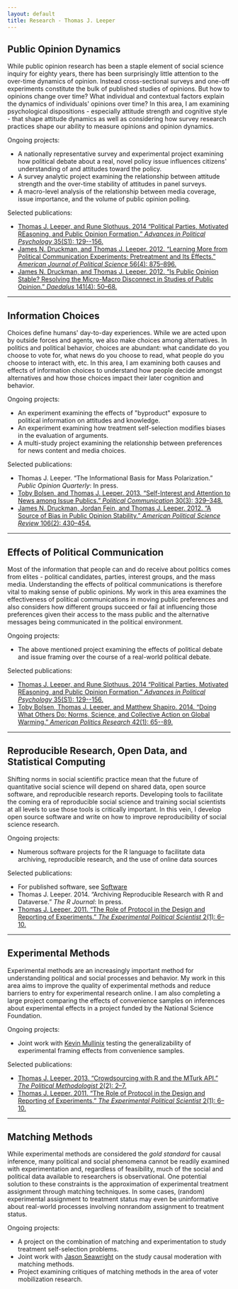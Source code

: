 ```yaml
---
layout: default
title: Research - Thomas J. Leeper
---
```


## Public Opinion Dynamics ##

While public opinion research has been a staple element of social science inquiry for eighty years, there has been surprisingly little attention to the over-time dynamics of opinion. Instead cross-sectional surveys and one-off experiments constitute the bulk of published studies of opinions. But how to opinions change over time? What individual and contextual factors explain the dynamics of individuals' opinions over time? In this area, I am examining psychological dispositions - especially attitude strength and cognitive style - that shape attitude dynamics as well as considering how survey research practices shape our ability to measure opinions and opinion dynamics.

Ongoing projects:

* A nationally representative survey and experimental project examining how political debate about a real, novel policy issue influences citizens' understanding of and attitudes toward the policy.
* A survey analytic project examining the relationship between attitude strength and the over-time stability of attitudes in panel surveys.
* A macro-level analysis of the relationship between media coverage, issue importance, and the volume of public opinion polling.

Selected publications:
	
* [Thomas J. Leeper, and Rune Slothuus. 2014 &ldquo;Political Parties, Motivated REasoning, and Public Opinion Formation.&rdquo; *Advances in Political Psychology* 35(S1): 129--156.](http://onlinelibrary.wiley.com/doi/10.1111/pops.12164/abstract)
* [James N. Druckman, and Thomas J. Leeper. 2012. &ldquo;Learning More from Political Communication Experiments: Pretreatment and Its Effects.&rdquo; *American Journal of Political Science* 56(4): 875&ndash;896.](http://onlinelibrary.wiley.com/doi/10.1111/j.1540-5907.2012.00582.x/abstract)
* [James N. Druckman, and Thomas J. Leeper. 2012. &ldquo;Is Public Opinion Stable? Resolving the Micro-Macro Disconnect in Studies of Public Opinion.&rdquo; *Daedalus* 141(4): 50&ndash;68.](http://www.mitpressjournals.org/doi/abs/10.1162/DAED_a_00173)

---
## Information Choices ##

Choices define humans' day-to-day experiences. While we are acted upon by outside forces and agents, we also make choices among alternatives. In politics and political behavior, choices are abundant: what candidate do you choose to vote for, what news do you choose to read, what people do you choose to interact with, etc. In this area, I am examining both causes and effects of information choices to understand how people decide amongst alternatives and how those choices impact their later cognition and behavior.

Ongoing projects:

* An experiment examining the effects of "byproduct" exposure to political information on attitudes and knowledge.
* An experiment examining how treatment self-selection modifies biases in the evaluation of arguments.
* A multi-study project examining the relationship between preferences for news content and media choices.

Selected publications:
	
* Thomas J. Leeper. &ldquo;The Informational Basis for Mass Polarization.&rdquo; *Public Opinion Quarterly*: In press.
* [Toby Bolsen, and Thomas J. Leeper. 2013. &ldquo;Self-Interest and Attention to News among Issue Publics.&rdquo; *Political Communication* 30(3): 329&ndash;348.](http://www.tandfonline.com/doi/abs/10.1080/10584609.2012.737428#.UugCqLs1jtQ)
* [James N. Druckman, Jordan Fein, and Thomas J. Leeper. 2012. &ldquo;A Source of Bias in Public Opinion Stability.&rdquo; *American Political Science Review* 106(2): 430&ndash;454.](http://journals.cambridge.org/action/displayAbstract?fromPage=online&aid=8600564)
	

---
## Effects of Political Communication ##

Most of the information that people can and do receive about politics comes from elites - political candidates, parties, interest groups, and the mass media. Understanding the effects of political communications is therefore vital to making sense of public opinions. My work in this area examines the effectiveness of political communications in moving public preferences and also considers how different groups succeed or fail at influencing those preferences given their access to the mass public and the alternative messages being communicated in the political environment.

Ongoing projects:

* The above mentioned project examining the effects of political debate and issue framing over the course of a real-world political debate.

Selected publications:

* [Thomas J. Leeper, and Rune Slothuus. 2014 &ldquo;Political Parties, Motivated REasoning, and Public Opinion Formation.&rdquo; *Advances in Political Psychology* 35(S1): 129--156.](http://onlinelibrary.wiley.com/doi/10.1111/pops.12164/abstract)
* [Toby Bolsen, Thomas J. Leeper, and Matthew Shapiro. 2014. &ldquo;Doing What Others Do: Norms, Science, and Collective Action on Global Warming.&rdquo; *American Politics Research* 42(1): 65--89.](http://apr.sagepub.com/content/42/1/65)
	
---
## Reproducible Research, Open Data, and Statistical Computing ##

Shifting norms in social scientific practice mean that the future of quantitative social science will depend on shared data, open source software, and reproducible research reports. Developing tools to facilitate the coming era of reproducible social science and training social scientists at all levels to use those tools is critically important. In this vein, I develop open source software and write on how to improve reproducibility of social science research.

Ongoing projects:
* Numerous software projects for the R language to facilitate data archiving, reproducible research, and the use of online data sources

Selected publications:
* For published software, see [Software](http://thomasleeper.com/software)
* Thomas J. Leeper. 2014. &ldquo;Archiving Reproducible Research with R and Dataverse.&rdquo; *The R Journal*: In press.
* [Thomas J. Leeper. 2011. &ldquo;The Role of Protocol in the Design and Reporting of Experiments.&rdquo; *The Experimental Political Scientist* 2(1): 6&ndash;10.](http://scholar.harvard.edu/files/dtingley/files/may2011.pdf)



---
## Experimental Methods ##

Experimental methods are an increasingly important method for understanding political and social processes and behavior. My work in this area aims to improve the quality of experimental methods and reduce barriers to entry for experimental research online. I am also completing a large project comparing the effects of convenience samples on inferences about experimental effects in a project funded by the National Science Foundation.

Ongoing projects:

* Joint work with [Kevin Mullinix](http://www.kevinmullinix.com/) testing the generalizability of experimental framing effects from convenience samples.

Selected publications:
	
* [Thomas J. Leeper. 2013. &ldquo;Crowdsourcing with R and the MTurk API.&rdquo; *The Political Methodologist* 2(2): 2&ndash;7.](http://polmeth.wustl.edu/methodologist/tpm_v20_n2.pdf)
* [Thomas J. Leeper. 2011. &ldquo;The Role of Protocol in the Design and Reporting of Experiments.&rdquo; *The Experimental Political Scientist* 2(1): 6&ndash;10.](http://scholar.harvard.edu/files/dtingley/files/may2011.pdf)
	

---
## Matching Methods ##

While experimental methods are considered the *gold standard* for causal inference, many political and social phenomena cannot be readily examined with experimentation and, regardless of feasibility, much of the social and political data available to researchers is observational. One potential solution to these constraints is the approximation of experimental treatment assignment through matching techniques. In some cases, (random) experimental assignment to treatment status may even be uninformative about real-world processes involving nonrandom assignment to treatment status.

Ongoing projects:
* A project on the combination of matching and experimentation to study treatment self-selection problems.
* Joint work with [Jason Seawright](http://www.polisci.northwestern.edu/people/seawright.html) on the study causal moderation with matching methods.
* Project examining critiques of matching methods in the area of voter mobilization research.

